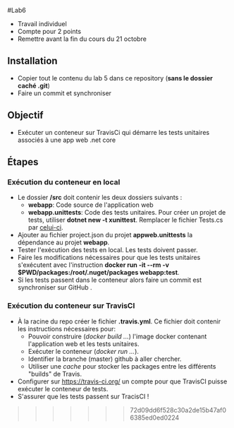 #Lab6
- Travail individuel
- Compte pour 2 points
- Remettre avant la fin du cours du 21 octobre

## Installation
- Copier tout le contenu du lab 5 dans ce repository (**sans le dossier caché .git**)
- Faire un commit et synchroniser

## Objectif
- Exécuter un conteneur sur TravisCi qui démarre les tests unitaires associés à une app web .net core

## Étapes
### Exécution du conteneur en local
- Le dossier **/src** doit contenir les deux dossiers suivants : 
  - **webapp**: Code source de l'application web
  - **webapp.unittests**: Code des tests unitaires. Pour créer un projet de tests, utiliser **dotnet new -t xunittest**. Remplacer le fichier Tests.cs par [celui-ci](https://gist.github.com/ymazieres/37b7dced66808492d4c2b2cb9ab222cd). 
- Ajouter au fichier project.json du projet **appweb.unittests** la dépendance au projet **webapp**. 
- Tester l'exécution des tests en local. Les tests doivent passer.
- Faire les modifications nécessaires pour que les tests unitaires s'exécutent avec l'instruction **docker run -it --rm -v $PWD/packages:/root/.nuget/packages webapp:test**.
- Si les tests passent dans le conteneur alors faire un commit est synchroniser sur GitHub .

### Exécution du conteneur sur TravisCI
- À la racine du repo créer le fichier **.travis.yml**. Ce fichier doit contenir les instructions nécessaires pour: 
  - Pouvoir construire (*docker build ...*) l'image docker contenant l'application web et les tests unitaires. 
  - Exécuter le conteneur (*docker run ...*).
  - Identifier la branche (master) github à aller chercher.
  - Utiliser une *cache* pour stocker les packages entre les différents "builds" de Travis.
- Configurer sur https://travis-ci.org/ un compte pour que TravisCI puisse exécuter le conteneur de tests.  
- S'assurer que les tests passent sur TracisCI !
>>>>>>> 72d09dd6f528c30a2de15b47af06385ed0ed0224


